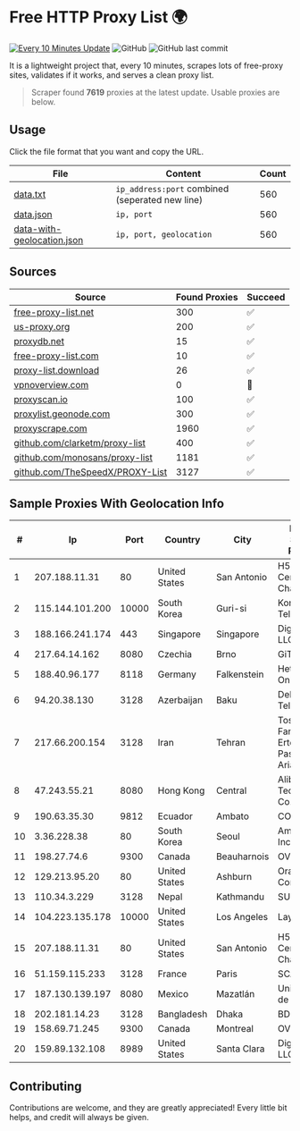 
# Free HTTP Proxy List 🌍

[![Every 10 Minutes Update](https://github.com/mertguvencli/http-proxy-list/actions/workflows/main.yml/badge.svg?branch=main)](https://github.com/mertguvencli/http-proxy-list/actions/workflows/main.yml)
![GitHub](https://img.shields.io/github/license/mertguvencli/http-proxy-list)
![GitHub last commit](https://img.shields.io/github/last-commit/mertguvencli/http-proxy-list)

It is a lightweight project that, every 10 minutes, scrapes lots of free-proxy sites, validates if it works, and serves a clean proxy list.


> Scraper found **7619** proxies at the latest update. Usable proxies are below.

## Usage

Click the file format that you want and copy the URL.


|File|Content|Count|
|----|-------|-----|
|[data.txt](https://raw.githubusercontent.com/mertguvencli/http-proxy-list/main/proxy-list/data.txt)|`ip_address:port` combined (seperated new line)|560|
|[data.json](https://raw.githubusercontent.com/mertguvencli/http-proxy-list/main/proxy-list/data.json)|`ip, port`|560|
|[data-with-geolocation.json](https://raw.githubusercontent.com/mertguvencli/http-proxy-list/main/proxy-list/data-with-geolocation.json)|`ip, port, geolocation`|560|

## Sources

|Source|Found Proxies|Succeed|
|------|-------------|-------|
|[free-proxy-list.net](https://free-proxy-list.net)|300|✅|
|[us-proxy.org](https://www.us-proxy.org)|200|✅|
|[proxydb.net](http://proxydb.net)|15|✅|
|[free-proxy-list.com](https://free-proxy-list.com/?page=&port=&type%5B%5D=http&type%5B%5D=https&up_time=0&search=Search)|10|✅|
|[proxy-list.download](https://www.proxy-list.download/HTTP)|26|✅|
|[vpnoverview.com](https://vpnoverview.com/privacy/anonymous-browsing/free-proxy-servers)|0|🚫|
|[proxyscan.io](https://www.proxyscan.io)|100|✅|
|[proxylist.geonode.com](https://proxylist.geonode.com/api/proxy-list?limit=300&page=1&sort_by=lastChecked&sort_type=desc&protocols=http,https)|300|✅|
|[proxyscrape.com](https://api.proxyscrape.com/v2/?request=displayproxies&protocol=http&timeout=10000&country=all&ssl=all&anonymity=all)|1960|✅|
|[github.com/clarketm/proxy-list](https://raw.githubusercontent.com/clarketm/proxy-list/master/proxy-list-raw.txt)|400|✅|
|[github.com/monosans/proxy-list](https://raw.githubusercontent.com/monosans/proxy-list/main/proxies/http.txt)|1181|✅|
|[github.com/TheSpeedX/PROXY-List](https://raw.githubusercontent.com/TheSpeedX/PROXY-List/master/http.txt)|3127|✅|


## Sample Proxies With Geolocation Info

|#|Ip|Port|Country|City|Internet Service Provider|
|-|--|----|-------|----|-------------------------|
|1|207.188.11.31|80|United States|San Antonio|H5 Data Centers - Chandler LLC|
|2|115.144.101.200|10000|South Korea|Guri-si|Korea Telecom|
|3|188.166.241.174|443|Singapore|Singapore|DigitalOcean, LLC|
|4|217.64.14.162|8080|Czechia|Brno|GiTy, a.s.|
|5|188.40.96.177|8118|Germany|Falkenstein|Hetzner Online GmbH|
|6|94.20.38.130|3128|Azerbaijan|Baku|Delta Telecom|
|7|217.66.200.154|3128|Iran|Tehran|Tose'h Fanavari Ertebabat Pasargad Arian Co. PJS|
|8|47.243.55.21|8080|Hong Kong|Central|Alibaba (US) Technology Co., Ltd.|
|9|190.63.35.30|9812|Ecuador|Ambato|CONECEL|
|10|3.36.228.38|80|South Korea|Seoul|Amazon.com, Inc.|
|11|198.27.74.6|9300|Canada|Beauharnois|OVH SAS|
|12|129.213.95.20|80|United States|Ashburn|Oracle Corporation|
|13|110.34.3.229|3128|Nepal|Kathmandu|SUBISU C7|
|14|104.223.135.178|10000|United States|Los Angeles|LayerHost|
|15|207.188.11.31|80|United States|San Antonio|H5 Data Centers - Chandler LLC|
|16|51.159.115.233|3128|France|Paris|SCALEWAY|
|17|187.130.139.197|8080|Mexico|Mazatlán|Uninet S.A. de C.V.|
|18|202.181.14.23|3128|Bangladesh|Dhaka|BDPEER|
|19|158.69.71.245|9300|Canada|Montreal|OVH SAS|
|20|159.89.132.108|8989|United States|Santa Clara|DigitalOcean, LLC|



## Contributing

Contributions are welcome, and they are greatly appreciated! Every
little bit helps, and credit will always be given.

